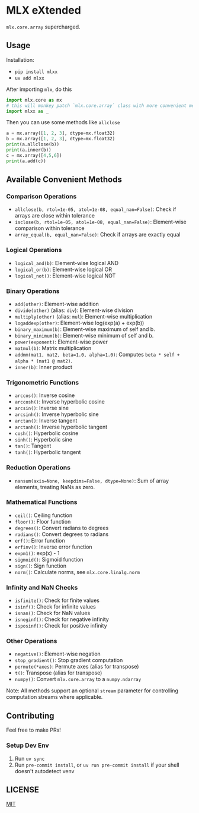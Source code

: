 # MLX eXtended

`mlx.core.array` supercharged.

## Usage

Installation:
* `pip install mlxx`
* `uv add mlxx`

After importing `mlx`, do this

```python
import mlx.core as mx
# this will monkey patch `mlx.core.array` class with more convenient methods
import mlxx as _ 
```

Then you can use some methods like `allclose`

```python
a = mx.array([1, 2, 3], dtype=mx.float32)
b = mx.array([1, 2, 3], dtype=mx.float32)
print(a.allclose(b))
print(a.inner(b))
c = mx.array([4,5,6])
print(a.add(c))
```

## Available Convenient Methods

### Comparison Operations
- `allclose(b, rtol=1e-05, atol=1e-08, equal_nan=False)`: Check if arrays are close within tolerance
- `isclose(b, rtol=1e-05, atol=1e-08, equal_nan=False)`: Element-wise comparison within tolerance
- `array_equal(b, equal_nan=False)`: Check if arrays are exactly equal

### Logical Operations
- `logical_and(b)`: Element-wise logical AND
- `logical_or(b)`: Element-wise logical OR
- `logical_not()`: Element-wise logical NOT

### Binary Operations
- `add(other)`: Element-wise addition
- `divide(other)` (alias: `div`): Element-wise division
- `multiply(other)` (alias: `mul`): Element-wise multiplication
- `logaddexp(other)`: Element-wise log(exp(a) + exp(b))
- `binary_maximum(b)`: Element-wise maximum of self and b.
- `binary_minimum(b)`: Element-wise minimum of self and b.
- `power(exponent)`: Element-wise power
- `matmul(b)`: Matrix multiplication
- `addmm(mat1, mat2, beta=1.0, alpha=1.0)`: Computes `beta * self + alpha * (mat1 @ mat2)`.
- `inner(b)`: Inner product

### Trigonometric Functions
- `arccos()`: Inverse cosine
- `arccosh()`: Inverse hyperbolic cosine
- `arcsin()`: Inverse sine
- `arcsinh()`: Inverse hyperbolic sine
- `arctan()`: Inverse tangent
- `arctanh()`: Inverse hyperbolic tangent
- `cosh()`: Hyperbolic cosine
- `sinh()`: Hyperbolic sine
- `tan()`: Tangent
- `tanh()`: Hyperbolic tangent

### Reduction Operations
- `nansum(axis=None, keepdims=False, dtype=None)`: Sum of array elements, treating NaNs as zero.

### Mathematical Functions
- `ceil()`: Ceiling function
- `floor()`: Floor function
- `degrees()`: Convert radians to degrees
- `radians()`: Convert degrees to radians
- `erf()`: Error function
- `erfinv()`: Inverse error function
- `expm1()`: exp(x) - 1
- `sigmoid()`: Sigmoid function
- `sign()`: Sign function
- `norm()`: Calculate norms, see `mlx.core.linalg.norm`

### Infinity and NaN Checks
- `isfinite()`: Check for finite values
- `isinf()`: Check for infinite values
- `isnan()`: Check for NaN values
- `isneginf()`: Check for negative infinity
- `isposinf()`: Check for positive infinity

### Other Operations
- `negative()`: Element-wise negation
- `stop_gradient()`: Stop gradient computation
- `permute(*axes)`: Permute axes (alias for transpose)
- `t()`: Transpose (alias for transpose)
- `numpy()`: Convert `mlx.core.array` to a `numpy.ndarray`

Note: All methods support an optional `stream` parameter for controlling computation streams where applicable.

## Contributing

Feel free to make PRs!

### Setup Dev Env
1. Run `uv sync`
2. Run `pre-commit install`, or `uv run pre-commit install` if your shell doesn't autodetect venv

## LICENSE
[MIT](LICENSE)